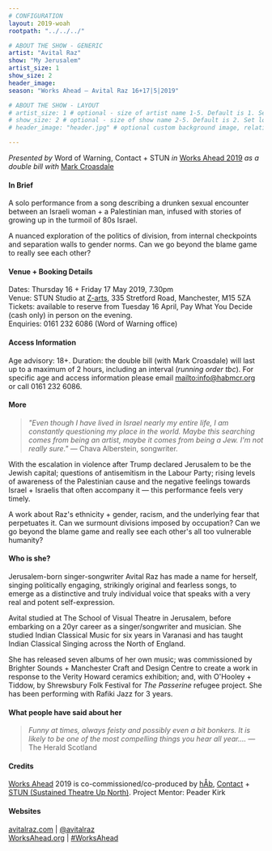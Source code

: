```yaml
---
# CONFIGURATION
layout: 2019-woah
rootpath: "../../../"

# ABOUT THE SHOW - GENERIC
artist: "Avital Raz"
show: "My Jerusalem"
artist_size: 1
show_size: 2
header_image:
season: "Works Ahead — Avital Raz 16+17|5|2019"

# ABOUT THE SHOW - LAYOUT
# artist_size: 1 # optional - size of artist name 1-5. Default is 1. Set longer names to lower values
# show_size: 2 # optional - size of show name 2-5. Default is 2. Set longer names to lower values
# header_image: "header.jpg" # optional custom background image, relative to current page

---
```

*Presented by* Word of Warning, Contact + STUN *in* [Works Ahead 2019](/current/2019-worksahead) *as a double bill with* [Mark Croasdale](/current/2019-worksahead/croasdale)               
         
#### In Brief        
A solo performance from a song describing a drunken sexual encounter between an Israeli woman + a Palestinian man, infused with stories of growing up in the turmoil of 80s Israel.         
          
A nuanced exploration of the politics of division, from internal checkpoints and separation walls to gender norms. Can we go beyond the blame game to really see each other?          
        
#### Venue + Booking Details        
Dates: Thursday 16 + Friday 17 May 2019, 7.30pm         
Venue: STUN Studio at <a href="http://www.z-arts.org/about-us/getting-here" target="_blank">Z-arts</a>, 335 Stretford Road, Manchester, M15 5ZA         
Tickets: available to reserve from Tuesday 16 April, Pay What You Decide (cash only) in person on the evening.            
Enquiries: 0161 232 6086 (Word of Warning office)           
        
#### Access Information        
Age advisory: 18+. Duration: the double bill (with Mark Croasdale) will last up to a maximum of 2 hours, including an interval (*running order tbc*). For specific age and access information please email <mailto:info@habmcr.org> or call 0161 232 6086.           
           
#### More          
>*"Even though I have lived in Israel nearly my entire life, I am constantly questioning my place in the world. Maybe this searching comes from being an artist, maybe it comes from being a Jew. I'm not really sure."* — Chava Alberstein, songwriter.
        
With the escalation in violence after Trump declared Jerusalem to be the Jewish capital; questions of antisemitism in the Labour Party; rising levels of awareness of the Palestinian cause and the negative feelings towards Israel + Israelis that often accompany it — this performance feels very timely.         
         
A work about Raz's ethnicity + gender, racism, and the underlying fear that perpetuates it. Can we surmount divisions imposed by occupation? Can we go beyond the blame game and really see each other's all too vulnerable humanity?            
          
#### Who is she?             
Jerusalem-born singer-songwriter Avital Raz has made a name for herself, singing politically engaging, strikingly original and fearless songs, to emerge as a distinctive and truly individual voice that speaks with a very real and potent self-expression.       
            
Avital studied at The School of Visual Theatre in Jerusalem, before embarking on a 20yr career as a singer/songwriter and musician. She studied Indian Classical Music for six years in Varanasi and has taught Indian Classical Singing across the North of England.       
         
She has released seven albums of her own music; was commissioned by Brighter Sounds + Manchester Craft and Design Centre to create a work in response to the Verity Howard ceramics exhibition; and, with O'Hooley + Tiddow, by Shrewsbury Folk Festival for *The Passerine* refugee project. She has been performing with Rafiki Jazz for 3 years.        
        
#### What people have said about her        
>*Funny at times, always feisty and possibly even a bit bonkers. It is likely to be one of the most compelling things you hear all year.…* — The Herald Scotland          
          
#### Credits         
[Works Ahead](/hab/worksahead) 2019 is co-commissioned/co-produced by [hÅb](/hab), <a href="http://contactmcr.com" target="_blank">Contact</a> + <a href="http://stunlive.com" target="_blank">STUN (Sustained Theatre Up North)</a>. Project Mentor: Peader Kirk        
        
#### Websites         
<a href="http://avitalraz.com" target="_blank">avitalraz.com</a> | <a href="http://twitter.com/avitalraz" target="_blank">@avitalraz</a><br><a href="http://worksahead.org" target="_blank">WorksAhead.org</a> | <a href="http://twitter.com/hashtag/WorksAhead" target="_blank">#WorksAhead</a>
